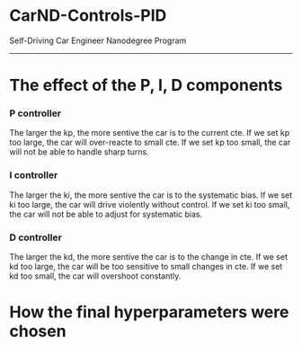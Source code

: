 # CarND-Controls-PID
Self-Driving Car Engineer Nanodegree Program

---

# The effect of the P, I, D components

### P controller
The larger the kp, the more sentive the car is to the current cte. If we set kp too large, the car will over-reacte to small cte. If we set kp too small, the car will not be able to handle sharp turns.
### I controller
The larger the ki, the more sentive the car is to the systematic bias. If we set ki too large, the car will drive violently without control. If we set ki too small, the car will not be able to adjust for systematic bias.
### D controller
The larger the kd, the more sentive the car is to the change in cte. If we set kd too large, the car will be too sensitive to small changes in cte. If we set kd too small, the car will overshoot constantly.
# How the final hyperparameters were chosen
